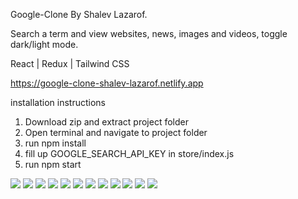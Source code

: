 Google-Clone By Shalev Lazarof.

Search a term and view websites, news, images and videos, toggle dark/light mode.

React | Redux | Tailwind CSS

https://google-clone-shalev-lazarof.netlify.app

installation instructions
1. Download zip and extract project folder
2. Open terminal and navigate to project folder
3. run npm install
4. fill up GOOGLE_SEARCH_API_KEY in store/index.js
5. run npm start

![](https://github.com/ShalevL/Google-Clone/blob/main/screenshots/1.png)
![](https://github.com/ShalevL/Google-Clone/blob/main/screenshots/2.png)
![](https://github.com/ShalevL/Google-Clone/blob/main/screenshots/3.png)
![](https://github.com/ShalevL/Google-Clone/blob/main/screenshots/4.png)
![](https://github.com/ShalevL/Google-Clone/blob/main/screenshots/5.png)
![](https://github.com/ShalevL/Google-Clone/blob/main/screenshots/6.png)
![](https://github.com/ShalevL/Google-Clone/blob/main/screenshots/7.png)
![](https://github.com/ShalevL/Google-Clone/blob/main/screenshots/8.png)
![](https://github.com/ShalevL/Google-Clone/blob/main/screenshots/9.png)
![](https://github.com/ShalevL/Google-Clone/blob/main/screenshots/10.png)
![](https://github.com/ShalevL/Google-Clone/blob/main/screenshots/11.png)
![](https://github.com/ShalevL/Google-Clone/blob/main/screenshots/12.png)
